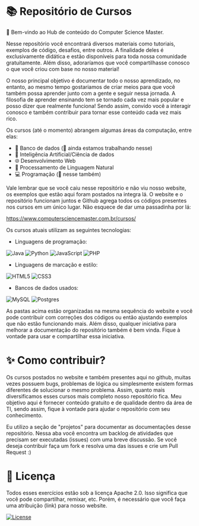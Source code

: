 # 📚 Repositório de Cursos

👋 Bem-vindo ao Hub de conteúdo do Computer Science Master. 

Nesse repositório você encontrará diversos materiais como tutoriais, exemplos de código, desafios, entre outros. A finalidade deles é exclusivamente didática e estão disponíveis para toda nossa comunidade gratuitamente. Além disso, adoraríamos que você compartilhasse conosco o que você criou com base no nosso material!

O nosso principal objetivo é documentar todo o nosso aprendizado, no entanto, ao mesmo tempo gostariamos de criar meios para que você também possa aprender junto com a gente e seguir nessa jornada. A filosofia de aprender ensinando tem se tornado cada vez mais popular e posso dizer que realmente funciona! Sendo assim, convido você a interagir conosco e também contribuir para tornar esse conteúdo cada vez mais rico. 

Os cursos (até o momento) abrangem algumas áreas da computação, entre elas:

- 💽 Banco de dados (🔨 ainda estamos trabalhando nesse)
- 🧠 Inteligência Artificial/Ciência de dados 
- 🌐 Desenvolvimento Web
- 👅 Processamento de Linguagem Natural
- 💻 Programação (🔨 nesse também)


Vale lembrar que se você caiu nesse repositório e não viu nosso website, os exemplos que estão aqui foram postados na integra lá. O website e o repositório funcionam juntos e Github agrega todos os códigos presentes nos cursos em um único lugar. Não esquece de dar uma passadinha por lá:

https://www.computersciencemaster.com.br/cursos/

Os cursos atuais utilizam as seguintes tecnologias:

- Linguagens de programação:

![Java](https://img.shields.io/badge/java-%23ED8B00.svg?style=for-the-badge&logo=java&logoColor=white)
![Python](https://img.shields.io/badge/python-3670A0?style=for-the-badge&logo=python&logoColor=ffdd54)
![JavaScript](https://img.shields.io/badge/javascript-%23323330.svg?style=for-the-badge&logo=javascript&logoColor=%23F7DF1E)
![PHP](https://img.shields.io/badge/php-%23777BB4.svg?style=for-the-badge&logo=php&logoColor=white)

- Linguagens de marcação e estilo:

![HTML5](https://img.shields.io/badge/html5-%23E34F26.svg?style=for-the-badge&logo=html5&logoColor=white)
![CSS3](https://img.shields.io/badge/css3-%231572B6.svg?style=for-the-badge&logo=css3&logoColor=white)

- Bancos de dados usados:

![MySQL](https://img.shields.io/badge/mysql-%2300f.svg?style=for-the-badge&logo=mysql&logoColor=white)
![Postgres](https://img.shields.io/badge/postgres-%23316192.svg?style=for-the-badge&logo=postgresql&logoColor=white)


As pastas acima estão organizadas na mesma sequência do website e você pode contribuir com correções dos códigos ou então ajustando exemplos que não estão funcionando mais. Além disso, qualquer iniciativa para melhorar a documentação do repositório também é bem vinda. Fique à vontade para usar e compartilhar essa iniciativa.


# ✨ Como contribuir?

Os cursos postados no website e também presentes aqui no github, muitas vezes possuem bugs, problemas de lógica ou simplesmente existem formas diferentes de solucionar o mesmo problema. Assim, quanto mais diversificamos esses cursos mais completo nosso repositório fica. Meu objetivo aqui é fornecer conteúdo gratuito e de qualidade dentro da área de TI, sendo assim, fique à vontade para ajudar o repositório com seu conhecimento. 

Eu utilizo a seção de "projetos" para documentar as documentações desse repositório. Nessa aba você encontra um backlog de atividades que precisam ser executadas (issues) com uma breve discussão. Se você deseja contribuir faça um fork e resolva uma das issues e crie um Pull Request :)

# 📄 Licença 

Todos esses exercícios estão sob a licença Apache 2.0. Isso significa que você pode compartilhar, remixar, etc. Porém, é necessário que você faça uma atribuição (link) para nosso website.

[![License](https://img.shields.io/badge/License-Apache%202.0-blue.svg)](https://opensource.org/licenses/Apache-2.0)

